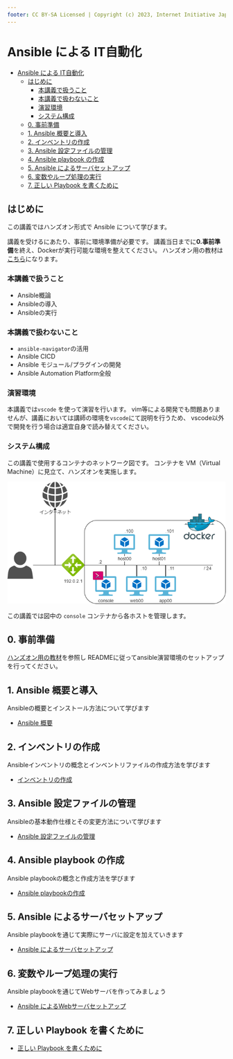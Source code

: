 ```yaml
---
footer: CC BY-SA Licensed | Copyright (c) 2023, Internet Initiative Japan Inc.
---
```


# Ansible による IT自動化

- [Ansible による IT自動化](#ansible-による-it自動化)
  - [はじめに](#はじめに)
    - [本講義で扱うこと](#本講義で扱うこと)
    - [本講義で扱わないこと](#本講義で扱わないこと)
    - [演習環境](#演習環境)
    - [システム構成](#システム構成)
  - [0. 事前準備](#0-事前準備)
  - [1. Ansible 概要と導入](#1-ansible-概要と導入)
  - [2. インベントリの作成](#2-インベントリの作成)
  - [3. Ansible 設定ファイルの管理](#3-ansible-設定ファイルの管理)
  - [4. Ansible playbook の作成](#4-ansible-playbook-の作成)
  - [5. Ansible によるサーバセットアップ](#5-ansible-によるサーバセットアップ)
  - [6. 変数やループ処理の実行](#6-変数やループ処理の実行)
  - [7. 正しい Playbook を書くために](#7-正しい-playbook-を書くために)


## はじめに

この講義ではハンズオン形式で Ansible について学びます。

講義を受けるにあたり、事前に環境準備が必要です。
講義当日までに**0.事前準備**を終え、Dockerが実行可能な環境を整えてください。
ハンズオン用の教材は[こちら](https://github.com/iij/ansible-exercise)になります。


### 本講義で扱うこと

- Ansible概論
- Ansibleの導入
- Ansibleの実行

### 本講義で扱わないこと

- `ansible-navigator`の活用
- Ansible CICD
- Ansible モジュール/プラグインの開発
- Ansible Automation Platform全般

### 演習環境

本講義では`vscode` を使って演習を行います。
vim等による開発でも問題ありませんが、講義においては講師の環境を`vscode`にて説明を行うため、
vscode以外で開発を行う場合は適宜自身で読み替えてください。

### システム構成

この講義で使用するコンテナのネットワーク図です。
コンテナを VM（Virtual Machine）に見立て、ハンズオンを実施します。

![ネットワーク図](./images/network.drawio.png)

この講義では図中の `console` コンテナから各ホストを管理します。

## 0. 事前準備

[ハンズオン用の教材](https://github.com/iij/ansible-exercise)を参照し
READMEに従ってansible演習環境のセットアップを行ってください。

## 1. Ansible 概要と導入

Ansibleの概要とインストール方法について学びます

- [Ansible 概要](./INTRODUCTION.md)

## 2. インベントリの作成

Ansibleインベントリの概念とインベントリファイルの作成方法を学びます
- [インベントリの作成](./CREATE_INVENTORY.md)

## 3. Ansible 設定ファイルの管理

Ansibleの基本動作仕様とその変更方法について学びます
- [Ansible 設定ファイルの管理](./MANAGE_SETTINGS.md)

## 4. Ansible playbook の作成

Ansible playbookの概念と作成方法を学びます
- [Ansible playbookの作成](./CREATE_PLAYBOOK.md)

## 5. Ansible によるサーバセットアップ

Ansible playbookを通じて実際にサーバに設定を加えていきます
- [Ansible によるサーバセットアップ](./CREATE_SERVER.md)

## 6. 変数やループ処理の実行

Ansible playbookを通じてWebサーバを作ってみましょう
- [Ansible によるWebサーバセットアップ](./USE_VARIABLE.md)

## 7. 正しい Playbook を書くために

- [正しい Playbook を書くために](./ANSIBLE_CODE_STYLE.md)

<credit-footer/>
